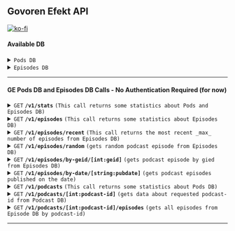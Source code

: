 ## Govoren Efekt API

[![ko-fi](https://ko-fi.com/img/githubbutton_sm.svg)](https://ko-fi.com/U7U51VFGK)

#### Available DB 

<details><summary><code>Pods DB</code></summary>   


> | column      | type    | desciption                               | API Exposed |
> |-------------|---------|------------------------------------------|-------------|
> | podcast_id  | INTEGER | Podcast ID in GE Pods DB                 | Yes         |
> | title       | TEXT    | Podcast Name                             | Yes         |
> | description | TEXT    | Podcast Description                      | Yes         |
> | website     | TEXT    | Podcast Website Link                     | Yes         |
> | rssfeed     | TEXT    | Podcast RSS Feed Link                    | Yes         |
> | etag        | TEXT    | RSS Feed Latest etag                     | No          |
> | modified    | TEXT    | Last-Modified from RSS Feed              | No          |
> | category    | TEXT    | Podcast Category                         | Yes         |
> | lastep      | TEXT    | Lastest episode                          | No          |
</details>

<details><summary><code>Episodes DB</code></summary>   
 

> | column      | type    | desciption                                | API Exposed |
> |-------------|---------|-------------------------------------------|-------------|
> | geid        | INTEGER | Episode ID in GE Episode DB               | Yes         |
> | guid        | TEXT    | Episode GUID                              | Yes         |
> | podcast_id  | INTEGER | Podcast ID in GE Pods DB                  | Yes         |
> | link        | TEXT    | Episode Link                              | Yes         |
> | audio       | TEXT    | Link to Episode Audio                     | Yes         |
> | image       | TEXT    | Link to Episode Image                     | Yes         |
> | title       | TEXT    | Episode Title                             | Yes         |
> | description | TEXT    | Epispde Description                       | Yes         |
> | pubdate     | TEXT    | Episode Publication Date                  | Yes         |
> | isodate     | TEXT    | Episode Publication Date converted to ISO | No          |
> | duration    | TEXT    | Episode Duration                          | Yes         |
> | explicit    | TEXT    | Aadult Language or Sexual Content         | Yes         |
> | lenght      | TEXT    | Episode Lenght in bytes                   | Yes         |
> | author      | TEXT    | Episode Author                            | Yes         |
> | episodeno   | TEXT    | Episode number (Podcast Internal)         | Yes         |
> | seasonno    | TEXT    | Episode Season Number (Podcast Internal)  | Yes         |

</details>

------------------------------------------------------------------------------------------

#### GE Pods DB and Episodes DB Calls - No Authentication Required (for now)

<details> <summary><code>GET</code> <code><b>/v1/stats</b></code> <code>(This call returns some statistics about Pods and Episodes DB)</code></summary>

##### Parameters

> none

##### Responses

> | http code     | content-type                      | response                                                            |
> |---------------|-----------------------------------|---------------------------------------------------------------------|
> | 200           | application/json                  | JSON                                                                |

##### Example cURL

> ```javascript
>  curl --location --request GET 'https://api.govorenefekt.bg/v1/stats'   
> ```

##### Rate Limit

> None

<details>
{
    "stats": {
        "feedCountTotal": 439,
        "episodeCountTotal": 16800,
        "NewEpisodes3days": 47,
        "NewEpisodes10days": 144,
        "NewEpisodes30days": 475,
        "NewEpisodes90days": 1371
    },
    "as-of": "2022-03-26 19:52:03.598625"
}
</details>

</details>

<details> <summary><code>GET</code> <code><b>/v1/episodes</b></code> <code>(This call returns some statistics about Episodes DB)</code></summary>

##### Parameters

> none

##### Responses

> | http code     | content-type                      | response                                                            |
> |---------------|-----------------------------------|---------------------------------------------------------------------|
> | 200           | application/json                  | JSON                                                                |

##### Example cURL

> ```javascript
>  curl --location --request GET 'https://api.govorenefekt.bg/v1/episodes'   
> ```

##### Rate Limit

> None

</details>

<details> <summary><code>GET</code> <code><b>/v1/episodes/recent</b></code> <code>(This call returns the most recent _max_ number of episodes from Episodes DB)</code></summary>

##### Parameters

> max - Maximum number of results to return. (optional | default: 10 | min: 1 | max: 25)

##### Responses

> | http code     | content-type                      | response                                                            |
> |---------------|-----------------------------------|---------------------------------------------------------------------|
> | 200           | application/json                  | JSON                                                                |

##### Example cURL

> ```javascript
>  curl --location --request GET 'https://api.govorenefekt.bg/v1/episodes/recent?max=12'   
> ```

##### Rate Limit

> None

</details>

<details>
 <summary><code>GET</code> <code><b>/v1/episodes/random</b></code> <code>(gets random podcast episode from Episodes DB)</code></summary>

##### Parameters

> max - Maximum number of results to return. (optional | default: 1 | min: 1 | max: 10)

##### Responses

> | http code     | content-type                      | response                                                            |
> |---------------|-----------------------------------|---------------------------------------------------------------------|
> | 200           |  application/json                 | JSON                                                                |

##### Example cURL

> ```javascript
>  curl --location --request GET 'https://api.govorenefekt.bg/v1/episodes/random?max=3'
> ```

##### Rate limit

> 10 r/m

</details>

<details>
 <summary><code>GET</code> <code><b>/v1/episodes/by-geid/[int:geid]</b></code> <code>(gets podcast episode by gied from Episodes DB)</code></summary>

##### Parameters

> geid - integer, episode GEID in Episodes DB

##### Responses

> | http code     | content-type                      | response                                                            |
> |---------------|-----------------------------------|---------------------------------------------------------------------|
> | 200           |  application/json                 | JSON                                                                |

##### Example cURL

> ```javascript
>  curl --location --request GET 'https://api.govorenefekt.bg/v1/episodes/by-geid/8700'
> ```

##### Rate limit

> 10 r/m

</details>

<details>
 <summary><code>GET</code> <code><b>/v1/episodes/by-date/[string:pubdate]</b></code> <code>(gets podcast episodes published on the date)</code></summary>

##### Parameters

> geid - string, date in format YYYYMMDD

##### Responses

> | http code     | content-type                      | response                                                            |
> |---------------|-----------------------------------|---------------------------------------------------------------------|
> | 200           |  application/json                 | JSON                                                                |

##### Example cURL

> ```javascript
>  curl --location --request GET 'https://api.govorenefekt.bg/v1/episodes/by-date/20201222'
> ```

##### Rate limit

> 10 r/m

</details>

<details> <summary><code>GET</code> <code><b>/v1/podcasts</b></code> <code>(This call returns some statistics about Pods DB)</code></summary>

##### Parameters

> none

##### Responses

> | http code     | content-type                      | response                                                            |
> |---------------|-----------------------------------|---------------------------------------------------------------------|
> | 200           | application/json                  | JSON                                                                |

##### Example cURL

> ```javascript
>  curl --location --request GET 'https://api.govorenefekt.bg/v1/podcasts'   
> ```

##### Rate Limit

> None

</details>

<details>
 <summary><code>GET</code> <code><b>/v1/podcasts/[int:podcast-id]</b></code> <code>(gets data about requested podcast-id from Podcast DB)</code></summary>

##### Parameters

> none    

##### Responses

> | http code     | content-type                      | response                                                            |
> |---------------|-----------------------------------|---------------------------------------------------------------------|
> | 200           |  application/json                 | JSON                                                                |

##### Example cURL

> ```javascript
>  curl --location --request GET 'https://api.govorenefekt.bg/v1/podcasts/426'
> ```

##### Rate limit

> 10 r/m

</details>

<details>
 <summary><code>GET</code> <code><b>/v1/podcasts/[int:podcast-id]/episodes</b></code> <code>(gets all episodes from Episode DB by podcast-id)</code></summary>

##### Parameters

> none    

##### Responses

> | http code     | content-type                      | response                                                            |
> |---------------|-----------------------------------|---------------------------------------------------------------------|
> | 200           |  application/json                 | JSON                                                                |

##### Example cURL

> ```javascript
>  curl --location --request GET 'https://api.govorenefekt.bg/v1/podcasts/426/episodes'
> ```

##### Rate limit

> 10 r/m

</details>

------------------------------------------------------------------------------------------
